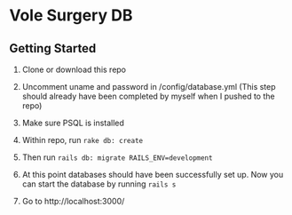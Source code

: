# Vole Surgery DB

## Getting Started
1. Clone or download this repo

2. Uncomment uname and password in /config/database.yml (This step should already have been completed by myself when I pushed to the repo)

3. Make sure PSQL is installed

4. Within repo, run ```rake db: create```

5. Then run ```rails db: migrate RAILS_ENV=development```

6. At this point databases should have been successfully set up. Now you can start the database by running ```rails s```

7. Go to http://localhost:3000/
